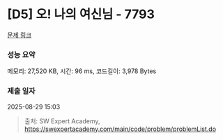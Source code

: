 # [D5] 오! 나의 여신님 - 7793 

[문제 링크](https://swexpertacademy.com/main/code/problem/problemDetail.do?contestProbId=AWsBQpPqMNMDFARG) 

### 성능 요약

메모리: 27,520 KB, 시간: 96 ms, 코드길이: 3,978 Bytes

### 제출 일자

2025-08-29 15:03



> 출처: SW Expert Academy, https://swexpertacademy.com/main/code/problem/problemList.do